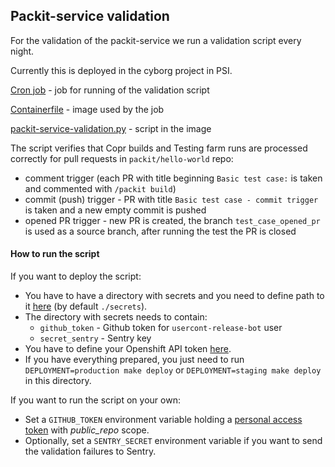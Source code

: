 ## Packit-service validation

For the validation of the packit-service we run a validation script every night.

Currently this is deployed in the cyborg project in PSI.

[Cron job](./openshift/job-run-validation.yaml) - job for running of the validation script

[Containerfile](./Containerfile) - image used by the job

[packit-service-validation.py](./packit-service-validation.py) - script in the image

The script verifies that Copr builds and Testing farm runs are processed correctly for pull requests in `packit/hello-world` repo:

- comment trigger (each PR with title beginning `Basic test case:` is taken
  and commented with `/packit build`)
- commit (push) trigger - PR with title `Basic test case - commit trigger` is taken and a new empty commit is pushed
- opened PR trigger - new PR is created, the branch `test_case_opened_pr` is used as a source branch,
  after running the test the PR is closed

#### How to run the script

If you want to deploy the script:

- You have to have a directory with secrets and you need to define path to it [here](./openshift/job-run-validation.yaml)
  (by default `./secrets`).
- The directory with secrets needs to contain:
  - `github_token` - Github token for `usercont-release-bot` user
  - `secret_sentry` - Sentry key
- You have to define your Openshift API token [here](./openshift/job-run-validation.yaml).
- If you have everything prepared, you just need to run `DEPLOYMENT=production make deploy`
  or `DEPLOYMENT=staging make deploy` in this directory.

If you want to run the script on your own:

- Set a `GITHUB_TOKEN` environment variable holding a [personal access
  token](https://github.com/settings/tokens) with _public_repo_ scope.
- Optionally, set a `SENTRY_SECRET` environment variable if you want to send
  the validation failures to Sentry.
